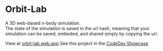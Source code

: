 # Orbit-Lab
A 3D web-based n-body simulation.  
The state of the simulation is saved in the url hash, meaning that your simulation can be saved, embeded, and shared simply by copying the url.

View at [orbit-lab.web.app](https://orbit-lab.web.app/)
See this project in the [CodeDay Showcase](https://showcase.codeday.org/project/cklng0in1162136811qfaka3o1t4)
